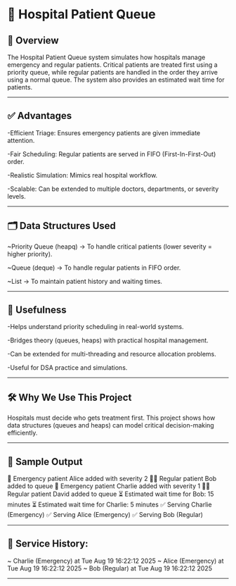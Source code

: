 # 🏥 Hospital Patient Queue


## 📌 Overview

The Hospital Patient Queue system simulates how hospitals manage emergency and regular patients.
Critical patients are treated first using a priority queue, while regular patients are handled in the order they arrive using a normal queue.
The system also provides an estimated wait time for patients.


---

## ✅ Advantages

-Efficient Triage: Ensures emergency patients are given immediate attention.

-Fair Scheduling: Regular patients are served in FIFO (First-In-First-Out) order.

-Realistic Simulation: Mimics real hospital workflow.

-Scalable: Can be extended to multiple doctors, departments, or severity levels.



---

## 🗂️ Data Structures Used

~Priority Queue (heapq) → To handle critical patients (lower severity = higher priority).

~Queue (deque) → To handle regular patients in FIFO order.

~List → To maintain patient history and waiting times.



---

## 🎯 Usefulness

-Helps understand priority scheduling in real-world systems.

-Bridges theory (queues, heaps) with practical hospital management.

-Can be extended for multi-threading and resource allocation problems.

-Useful for DSA practice and simulations.



---

## 🛠️ Why We Use This Project

Hospitals must decide who gets treatment first.
This project shows how data structures (queues and heaps) can model critical decision-making efficiently.


---

## 🔹 Sample Output

🚨 Emergency patient Alice added with severity 2
🧑‍⚕️ Regular patient Bob added to queue
🚨 Emergency patient Charlie added with severity 1
🧑‍⚕️ Regular patient David added to queue
⏳ Estimated wait time for Bob: 15 minutes
⏳ Estimated wait time for Charlie: 5 minutes
✅ Serving Charlie (Emergency)
✅ Serving Alice (Emergency)
✅ Serving Bob (Regular)

---
## 📜 Service History:

~ Charlie (Emergency) at Tue Aug 19 16:22:12 2025
~ Alice (Emergency) at Tue Aug 19 16:22:12 2025
~ Bob (Regular) at Tue Aug 19 16:22:12 2025


---
